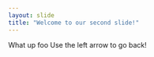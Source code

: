 ```yaml
---
layout: slide
title: "Welcome to our second slide!"
---
```

What up foo
Use the left arrow to go back!
